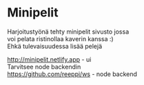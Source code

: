 # Minipelit

Harjoitustyönä tehty minipelit sivusto jossa<br/>
voi pelata ristinollaa kaverin kanssa :) <br/>
Ehkä tulevaisuudessa lisää pelejä<br/>

http://minipelit.netlify.app - ui<br/>
Tarvitsee node backendin <br/>
https://github.com/reeppi/ws - node backend<br/>
